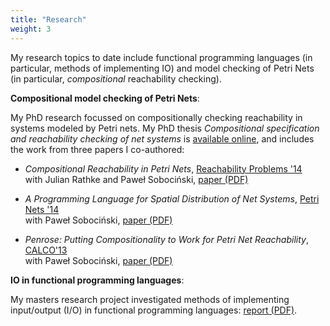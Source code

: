 ```yaml
---
title: "Research"
weight: 3
---
```


My research topics to date include functional programming languages (in particular, methods of implementing IO) and model checking of Petri Nets (in particular, *compositional* reachability checking).

**Compositional model checking of Petri Nets**:

My PhD research focussed on compositionally checking reachability in systems modeled by Petri nets. My PhD thesis *Compositional specification and reachability checking of net systems* is [available online][thesis], and includes the work from three papers I co-authored:

- *Compositional Reachability in Petri Nets*, [Reachability Problems '14][rp]<br/>
    with Julian Rathke and Paweł Sobociński, [paper (PDF)][rppaper]

- *A Programming Language for Spatial Distribution of Net Systems*, [Petri Nets '14][pn]<br/>
    with Paweł Sobociński, [paper (PDF)][pnpaper]

- *Penrose: Putting Compositionality to Work for Petri Net Reachability*, [CALCO'13][calco]<br/>
    with Paweł Sobociński, [paper (PDF)][calcopaper]

**IO in functional programming languages**:

My masters research project investigated methods of implementing input/output (I/O) in functional
programming languages: [report (PDF)][report].


[calco]: http://link.springer.com/chapter/10.1007/978-3-642-40206-7_29
[calcopaper]: {{site.static_dir}}research/calco13.pdf
[pn]: http://link.springer.com/chapter/10.1007%2F978-3-319-07734-5_9
[pnpaper]: {{site.static_dir}}research/pn14.pdf
[rp]: http://link.springer.com/chapter/10.1007%2F978-3-319-11439-2_18
[rppaper]: {{site.static_dir}}research/rp14.pdf
[report]: {{site.static_dir}}research/masters_report.pdf
[thesis]: https://eprints.soton.ac.uk/385201/
